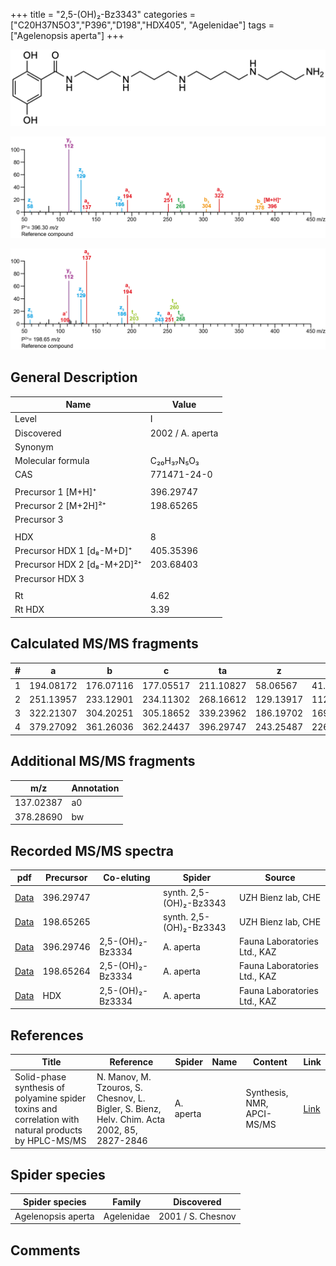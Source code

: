 +++
title = "2,5-(OH)₂-Bz3343"
categories = ["C20H37N5O3","P396","D198","HDX405",
"Agelenidae"]
tags = ["Agelenopsis aperta"]
+++

![](/img/2-5-OH2-Bz3343.png)

![](/img_MSMS/396_2-5-OH2-Bz3343.png?classes=border)

![](/img_MSMS/396_2-5-OH2-Bz3343_2.png?classes=border)

## General Description

| Name                        | Value            |
|-----------------------------|------------------|
| Level                       | I                |
| Discovered                  | 2002 / A. aperta |
| Synonym                     |                  |
| Molecular formula           | C₂₀H₃₇N₅O₃       |
| CAS                         | 771471-24-0      |
|                             |                  |
| Precursor 1 [M+H]⁺          | 396.29747        |
| Precursor 2 [M+2H]²⁺        | 198.65265        |
| Precursor 3                 |                  |
|                             |                  |
| HDX                         | 8                |
| Precursor HDX 1 [d₈-M+D]⁺   | 405.35396        |
| Precursor HDX 2 [d₈-M+2D]²⁺ | 203.68403        |
| Precursor HDX 3             |                  |
|                             |                  |
| Rt                          | 4.62             |
| Rt HDX                      | 3.39             |

## Calculated MS/MS fragments

| # | a         | b         | c         | ta        | z         | y         | tz        |
|---|-----------|-----------|-----------|-----------|-----------|-----------|-----------|
| 1 | 194.08172 | 176.07116 | 177.05517 | 211.10827 | 58.06567  | 41.03912  | 75.09222  |
| 2 | 251.13957 | 233.12901 | 234.11302 | 268.16612 | 129.13917 | 112.11262 | 146.16572 |
| 3 | 322.21307 | 304.20251 | 305.18652 | 339.23962 | 186.19702 | 169.17047 | 203.22357 |
| 4 | 379.27092 | 361.26036 | 362.24437 | 396.29747 | 243.25487 | 226.22832 | 260.28142 |

## Additional MS/MS fragments

| m/z       | Annotation |
|-----------|------------|
| 137.02387 | a0         |
| 378.28690 | bw         |

## Recorded MS/MS spectra

| pdf                                                                | Precursor | Co-eluting       | Spider                  | Source                       |
|--------------------------------------------------------------------|-----------|------------------|-------------------------|------------------------------|
| [Data](/pdf/396_2-5-OH2-Bz3343_4-62.pdf)                           | 396.29747 |              | synth. 2,5-(OH)₂-Bz3343 | UZH Bienz lab, CHE           |
| [Data](/pdf/396_2-5-OH2-Bz3343_4-62_2.pdf)                         | 198.65265 |             | synth. 2,5-(OH)₂-Bz3343 | UZH Bienz lab, CHE           |
| [Data](/pdf/A-aperta/396_2-5-OH2-Bz3334_2-5-OH2-Bz3343_Aa.pdf)     | 396.29746 | 2,5-(OH)₂-Bz3334 | A. aperta               | Fauna Laboratories Ltd., KAZ |
| [Data](/pdf/A-aperta/396_2-5-OH2-Bz3334_2-5-OH2-Bz3343_Aa_2.pdf)   | 198.65264 | 2,5-(OH)₂-Bz3334 | A. aperta               | Fauna Laboratories Ltd., KAZ |
| [Data](/pdf/A-aperta/396_2-5-OH2-Bz3334_2-5-OH2-Bz3343_Aa_HDX.pdf) | HDX       | 2,5-(OH)₂-Bz3334 | A. aperta               | Fauna Laboratories Ltd., KAZ |

## References

| Title                                                                                                | Reference                                                                                   | Spider    | Name   | Content                    | Link                                              |
|------------------------------------------------------------------------------------------------------|---------------------------------------------------------------------------------------------|-----------|--------|----------------------------|---------------------------------------------------|
| Solid-phase synthesis of polyamine spider toxins and correlation with natural products by HPLC-MS/MS | N. Manov, M. Tzouros, S. Chesnov, L. Bigler, S. Bienz, Helv. Chim. Acta 2002, 85, 2827-2846 | A. aperta |        | Synthesis, NMR, APCI-MS/MS | [Link](https://onlinelibrary.wiley.com/doi/abs/10.1002/1522-2675%28200209%2985%3A9%3C2827%3A%3AAID-HLCA2827%3E3.0.CO%3B2-5) |

## Spider species

| Spider species     | Family     | Discovered        |
|--------------------|------------|-------------------|
| Agelenopsis aperta | Agelenidae | 2001 / S. Chesnov |

## Comments